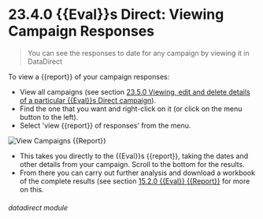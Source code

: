 # 23.4.0 {{Eval}}s Direct: Viewing Campaign Responses

> You can see the responses to date for any campaign by viewing it in DataDirect



To view a {{report}} of your campaign responses:

- View all campaigns (see section [23.5.0 Viewing, edit and delete details of a particular {{Eval}}s Direct campaign](/help/index/p/23.5.0)).
- Find the one that you want and right-click on it (or click on the menu button to the left).
- Select 'view {{report}} of responses' from the menu.

![View Campaigns {{Report}}](23.4.0a.png)

- This takes you directly to the {{Eval}}s {{report}}, taking the dates and other details from your campaign. Scroll to the bottom for the results.
- From there you can carry out further analysis and download a workbook of the complete results (see section [15.2.0 {{Eval}} {{Report}}](/help/index/p/15.2.0) for more on this. 


###### datadirect module


